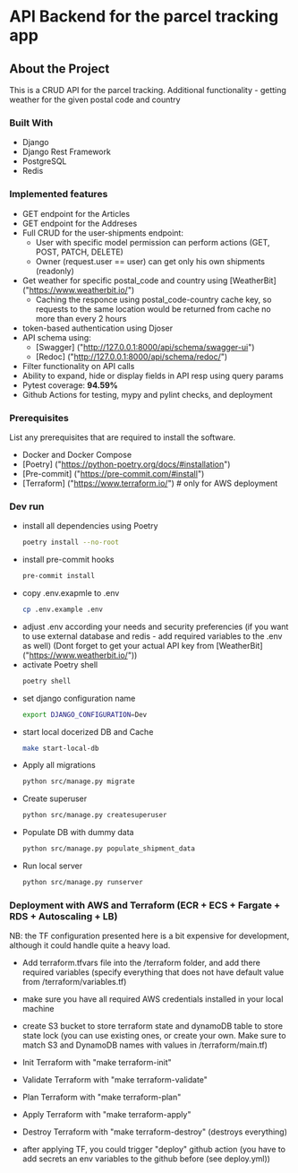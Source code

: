 # API Backend for the parcel tracking app

## About the Project

This is a CRUD API for the parcel tracking. Additional functionality - getting weather for
the given postal code and country

### Built With

- Django
- Django Rest Framework
- PostgreSQL
- Redis

### Implemented features

- GET endpoint for the Articles
- GET endpoint for the Addreses
- Full CRUD for the user-shipments endpoint:
    - User with specific model permission can perform actions (GET, POST, PATCH, DELETE)
    - Owner (request.user == user) can get only his own shipments (readonly)
- Get weather for specific postal_code and country using [WeatherBit] ("https://www.weatherbit.io/")
    - Caching the responce using postal_code-country cache key, so requests to the same location would be returned from cache no more than every 2 hours
- token-based authentication using Djoser
- API schema using:
    - [Swagger] ("http://127.0.0.1:8000/api/schema/swagger-ui")
    - [Redoc] ("http://127.0.0.1:8000/api/schema/redoc/")
- Filter functionality on API calls
- Ability to expand, hide or display fields in API resp using query params
- Pytest coverage: **94.59%**
- Github Actions for testing, mypy and pylint checks, and deployment


### Prerequisites

List any prerequisites that are required to install the software.

- Docker and Docker Compose
- [Poetry] ("https://python-poetry.org/docs/#installation")
- [Pre-commit] ("https://pre-commit.com/#install")
- [Terraform] ("https://www.terraform.io/")  # only for AWS deployment


### Dev run
- install all dependencies using Poetry
    ```bash
    poetry install --no-root
    ```
- install pre-commit hooks
    ```bash
    pre-commit install
    ```
- copy .env.exapmle to .env
    ```bash
    cp .env.example .env
    ```
- adjust .env according your needs and security preferencies
    (if you want to use external database and redis - add required variables to the .env as well)
    (Dont forget to get your actual API key from [WeatherBit] ("https://www.weatherbit.io/"))
- activate Poetry shell
    ```bash
    poetry shell
    ```
- set django configuration name
    ```bash
    export DJANGO_CONFIGURATION=Dev
    ```
- start local docerized DB and Cache
    ```bash
    make start-local-db
    ```
- Apply all migrations
    ```bash
    python src/manage.py migrate
    ```
- Create superuser
    ```bash
    python src/manage.py createsuperuser
    ```
- Populate DB with dummy data
    ```bash
    python src/manage.py populate_shipment_data
    ```
- Run local server
    ```bash
    python src/manage.py runserver
    ```

### Deployment with AWS and Terraform (ECR + ECS + Fargate + RDS + Autoscaling + LB)
NB: the TF configuration presented here is a bit expensive for development, although it could handle quite a heavy load.

- Add terraform.tfvars file into the /terraform folder, and add there required variables (specify everything that does not have default value from /terraform/variables.tf)
- make sure you have all required AWS credentials installed in your local machine
- create S3 bucket to store terraform state and dynamoDB table to store state lock (you can use existing ones, or create your own. Make sure to match S3 and DynamoDB names with values in /terraform/main.tf)
- Init Terraform with "make terraform-init"
- Validate Terraform with "make terraform-validate"
- Plan Terraform with "make terraform-plan"
- Apply Terraform with "make terraform-apply"
- Destroy Terraform with "make terraform-destroy" (destroys everything)

- after applying TF, you could trigger "deploy" github action (you have to add secrets an env variables to the github before (see deploy.yml))
